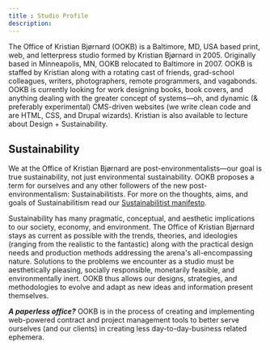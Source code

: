 ```yaml
---
title : Studio Profile
description:
---
```


The Office of Kristian Bjørnard (OOKB) is a Baltimore, MD, USA based print, web, and letterpress studio formed by Kristian Bjørnard in 2005. Originally based in Minneapolis, MN, OOKB relocated to Baltimore in 2007. OOKB is staffed by Kristian along with a rotating cast of friends, grad-school colleagues, writers, photographers, remote programmers, and vagabonds. OOKB is currently looking for work designing books, book covers, and anything dealing with the greater concept of systems—oh, and dynamic (& preferably experimental) CMS-driven websites (we write clean code and are HTML, CSS, and Drupal wizards). Kristian is also available to lecture about Design + Sustainability.

## Sustainability

We at the Office of Kristian Bjørnard are post-environmentalists—our goal is true sustainability, not just environmental sustainability. OOKB proposes a term for ourselves and any other followers of the new post-environmentalism: Sustainabilitists. For more on the thoughts, aims, and goals of Sustainabilitism read our [Sustainabilitist manifesto](http://www.thesustainabilitist.com/).

Sustainability has many pragmatic, conceptual, and aesthetic implications to our society, economy, and environment. The Office of Kristian Bjørnard stays as current as possible with the trends, theories, and ideologies (ranging from the realistic to the fantastic) along with the practical design needs and production methods addressing the arena's all-encompassing nature. Solutions to the problems we encounter as a studio must be aesthetically pleasing, socially responsible, monetarily feasible, and environmentally inert. OOKB thus allows our designs, strategies, and methodologies to evolve and adapt as new ideas and information present themselves.

**_A paperless office?_**
OOKB is in the process of creating and implementing web-powered contract and project management tools to better serve ourselves (and our clients) in creating less day-to-day-business related ephemera.